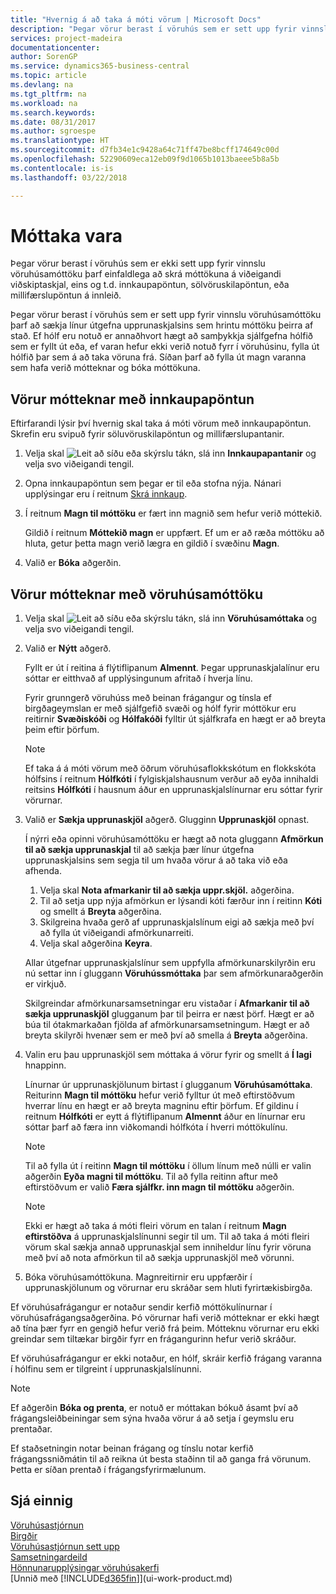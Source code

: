 ```yaml
---
title: "Hvernig á að taka á móti vörum | Microsoft Docs"
description: "Þegar vörur berast í vöruhús sem er sett upp fyrir vinnslu vöruhúsamóttöku þarf að sækja línur útgefna upprunaskjalsins sem hrintu móttöku þeirra af stað."
services: project-madeira
documentationcenter: 
author: SorenGP
ms.service: dynamics365-business-central
ms.topic: article
ms.devlang: na
ms.tgt_pltfrm: na
ms.workload: na
ms.search.keywords: 
ms.date: 08/31/2017
ms.author: sgroespe
ms.translationtype: HT
ms.sourcegitcommit: d7fb34e1c9428a64c71ff47be8bcff174649c00d
ms.openlocfilehash: 52290609eca12eb09f9d1065b1013baeee5b8a5b
ms.contentlocale: is-is
ms.lasthandoff: 03/22/2018

---
```

# <a name="receive-items"></a>Móttaka vara
Þegar vörur berast í vöruhús sem er ekki sett upp fyrir vinnslu vöruhúsamóttöku þarf einfaldlega að skrá móttökuna á viðeigandi viðskiptaskjal, eins og t.d. innkaupapöntun, sölvöruskilapöntun, eða millifærslupöntun á innleið.

Þegar vörur berast í vöruhús sem er sett upp fyrir vinnslu vöruhúsamóttöku þarf að sækja línur útgefna upprunaskjalsins sem hrintu móttöku þeirra af stað. Ef hólf eru notuð er annaðhvort hægt að samþykkja sjálfgefna hólfið sem er fyllt út eða, ef varan hefur ekki verið notuð fyrr í vöruhúsinu, fylla út hólfið þar sem á að taka vöruna frá. Síðan þarf að fylla út magn varanna sem hafa verið mótteknar og bóka móttökuna.  

## <a name="to-receive-items-with-a-purchase-order"></a>Vörur mótteknar með innkaupapöntun
Eftirfarandi lýsir því hvernig skal taka á móti vörum með innkaupapöntun. Skrefin eru svipuð fyrir söluvöruskilapöntun og millifærslupantanir.  
1. Velja skal ![Leit að síðu eða skýrslu](media/ui-search/search_small.png "Leit að síðu eða skýrslu táknið") tákn, slá inn **Innkaupapantanir** og velja svo viðeigandi tengil.
2. Opna innkaupapöntun sem þegar er til eða stofna nýja. Nánari upplýsingar eru í reitnum [Skrá innkaup](purchasing-how-record-purchases.md).
3. Í reitnum **Magn til móttöku** er fært inn magnið sem hefur verið móttekið.

    Gildið í reitnum **Móttekið magn** er uppfært. Ef um er að ræða móttöku að hluta, getur þetta magn verið lægra en gildið í svæðinu **Magn**.
4. Valið er **Bóka** aðgerðin.

## <a name="to-receive-items-with-a-warehouse-receipt"></a>Vörur mótteknar með vöruhúsamóttöku
1.  Velja skal ![Leit að síðu eða skýrslu](media/ui-search/search_small.png "Leit að síðu eða skýrslu táknið") tákn, slá inn **Vöruhúsamóttaka** og velja svo viðeigandi tengil.  
2.  Valið er **Nýtt** aðgerð.  

    Fyllt er út í reitina á flýtiflipanum **Almennt**. Þegar upprunaskjalalínur eru sóttar er eitthvað af upplýsingunum afritað í hverja línu.  

    Fyrir grunngerð vöruhúss með beinan frágangur og tínsla ef birgðageymslan er með sjálfgefið svæði og hólf fyrir móttökur eru reitirnir **Svæðiskóði** og **Hólfakóði** fylltir út sjálfkrafa en hægt er að breyta þeim eftir þörfum.  

    > [!NOTE]  
    >  Ef taka á á móti vörum með öðrum vöruhúsaflokkskótum en flokkskóta hólfsins í reitnum **Hólfkóti** í fylgiskjalshausnum verður að eyða innihaldi reitsins **Hólfkóti** í hausnum áður en upprunaskjalslínurnar eru sóttar fyrir vörurnar.  
3.  Valið er **Sækja upprunaskjöl** aðgerð. Glugginn **Upprunaskjöl** opnast.

    Í nýrri eða opinni vöruhúsamóttöku er hægt að nota gluggann **Afmörkun til að sækja upprunaskjal** til að sækja þær línur útgefna upprunaskjalsins sem segja til um hvaða vörur á að taka við eða afhenda.

    1. Velja skal **Nota afmarkanir til að sækja uppr.skjöl.** aðgerðina.  
    2. Til að setja upp nýja afmörkun er lýsandi kóti færður inn í reitinn **Kóti** og smellt á **Breyta** aðgerðina.  
    3. Skilgreina hvaða gerð af upprunaskjalslínum eigi að sækja með því að fylla út viðeigandi afmörkunarreiti.  
    4. Velja skal aðgerðina **Keyra**.  

    Allar útgefnar upprunaskjalslínur sem uppfylla afmörkunarskilyrðin eru nú settar inn í gluggann **Vöruhússmóttaka** þar sem afmörkunaraðgerðin er virkjuð.  

    Skilgreindar afmörkunarsamsetningar eru vistaðar í **Afmarkanir til að sækja upprunaskjöl** glugganum þar til þeirra er næst þörf. Hægt er að búa til ótakmarkaðan fjölda af afmörkunarsamsetningum. Hægt er að breyta skilyrði hvenær sem er með því að smella á **Breyta** aðgerðina.

4.  Valin eru þau upprunaskjöl sem móttaka á vörur fyrir og smellt á **Í lagi** hnappinn.  

    Línurnar úr upprunaskjölunum birtast í glugganum **Vöruhúsamóttaka**. Reiturinn **Magn til móttöku** hefur verið fylltur út með eftirstöðvum hverrar línu en hægt er að breyta magninu eftir þörfum. Ef gildinu í reitnum  **Hólfkóti** er eytt á flýtiflipanum **Almennt** áður en línurnar eru sóttar þarf að færa inn viðkomandi hólfkóta í hverri móttökulínu.  

    > [!NOTE]  
    >  Til að fylla út í reitinn **Magn til móttöku** í öllum línum með núlli er valin aðgerðin **Eyða magni til móttöku**. Til að fylla reitinn aftur með eftirstöðvum er valið **Færa sjálfkr. inn magn til móttöku** aðgerðin.  

    > [!NOTE]  
    >  Ekki er hægt að taka á móti fleiri vörum en talan í reitnum **Magn eftirstöðva** á upprunaskjalslínunni segir til um. Til að taka á móti fleiri vörum skal sækja annað upprunaskjal sem inniheldur línu fyrir vöruna með því að nota afmörkun til að sækja upprunaskjöl með vörunni.  

5.  Bóka vöruhúsamóttökuna. Magnreitirnir eru uppfærðir í upprunaskjölunum og vörurnar eru skráðar sem hluti fyrirtækisbirgða.  

Ef vöruhúsafrágangur er notaður sendir kerfið móttökulínurnar í vöruhúsafrágangsaðgerðina. Þó vörurnar hafi verið mótteknar er ekki hægt að tína þær fyrr en gengið hefur verið frá þeim. Mótteknu vörurnar eru ekki greindar sem tiltækar birgðir fyrr en frágangurinn hefur verið skráður.  

Ef vöruhúsafrágangur er ekki notaður, en hólf, skráir kerfið frágang varanna í hólfinu sem er tilgreint í upprunaskjalslínunni.  

> [!NOTE]  
>  Ef aðgerðin **Bóka og prenta**, er notuð er móttakan bókuð ásamt því að frágangsleiðbeiningar sem sýna hvaða vörur á að setja í geymslu eru prentaðar.  
>   
>  Ef staðsetningin notar beinan frágang og tínslu notar kerfið frágangssniðmátin til að reikna út besta staðinn til að ganga frá vörunum. Þetta er síðan prentað í frágangsfyrirmælunum.  

## <a name="see-also"></a>Sjá einnig  
[Vöruhúsastjórnun](warehouse-manage-warehouse.md)  
[Birgðir](inventory-manage-inventory.md)  
[Vöruhúsastjórnun sett upp](warehouse-setup-warehouse.md)     
[Samsetningardeild](assembly-assemble-items.md)    
[Hönnunarupplýsingar vöruhúsakerfi](design-details-warehouse-management.md)  
[Unnið með [!INCLUDE[d365fin](includes/d365fin_md.md)]](ui-work-product.md)

